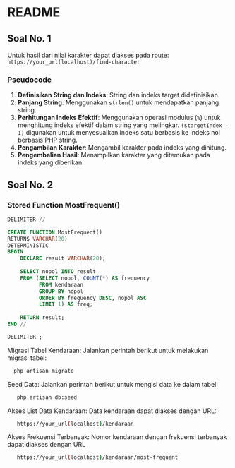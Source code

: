 # README

## Soal No. 1

Untuk hasil dari nilai karakter dapat diakses pada route: `https://your_url(localhost)/find-character`

### Pseudocode

1. **Definisikan String dan Indeks**: String dan indeks target didefinisikan.
2. **Panjang String**: Menggunakan `strlen()` untuk mendapatkan panjang string.
3. **Perhitungan Indeks Efektif**: Menggunakan operasi modulus (`%`) untuk menghitung indeks efektif dalam string yang melingkar. `($targetIndex - 1)` digunakan untuk menyesuaikan indeks satu berbasis ke indeks nol berbasis PHP string.
4. **Pengambilan Karakter**: Mengambil karakter pada indeks yang dihitung.
5. **Pengembalian Hasil**: Menampilkan karakter yang ditemukan pada indeks yang diberikan.

## Soal No. 2

### Stored Function MostFrequent()

```sql
DELIMITER //

CREATE FUNCTION MostFrequent() 
RETURNS VARCHAR(20)
DETERMINISTIC
BEGIN
    DECLARE result VARCHAR(20);
    
    SELECT nopol INTO result
    FROM (SELECT nopol, COUNT(*) AS frequency
          FROM kendaraan
          GROUP BY nopol
          ORDER BY frequency DESC, nopol ASC
          LIMIT 1) AS freq;
    
    RETURN result;
END //

DELIMITER ;
```

Migrasi Tabel Kendaraan: Jalankan perintah berikut untuk melakukan migrasi tabel:

```bash
  php artisan migrate
```

Seed Data: Jalankan perintah berikut untuk mengisi data ke dalam tabel:
```bash
   php artisan db:seed
```

Akses List Data Kendaraan: Data kendaraan dapat diakses dengan URL:
```bash
   https://your_url(localhost)/kendaraan
```

Akses Frekuensi Terbanyak: Nomor kendaraan dengan frekuensi terbanyak dapat diakses dengan URL

```bash
   https://your_url(localhost)/kendaraan/most-frequent
```
